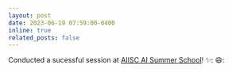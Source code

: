 ```yaml
---
layout: post
date: 2023-06-19 07:59:00-0400
inline: true
related_posts: false
---
```


Conducted a sucessful session at <a href="https://aiisc.ai/safari/index.html">AIISC AI Summer School</a>! ✨: 😄:
